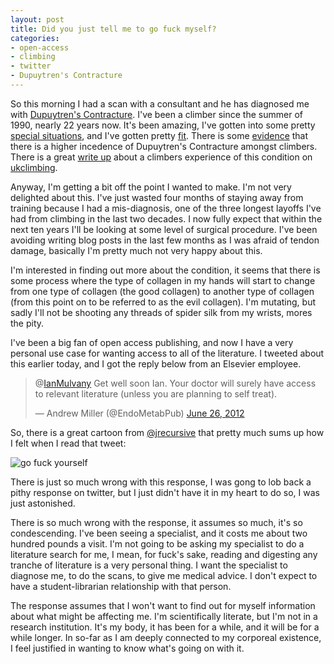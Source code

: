 ```yaml
---
layout: post
title: Did you just tell me to go fuck myself?
categories:
- open-access
- climbing
- twitter
- Dupuytren's Contracture
---
```


So this morning I had a scan with a consultant and he has diagnosed me with [Dupuytren's Contracture][dc]. I've been a climber since the summer of 1990, nearly 22 years now. It's been amazing, I've gotten into some pretty [special situations][sit], and I've gotten pretty [fit][fit]. There is some [evidence][ev] that there is a higher incedence of Dupuytren's Contracture amongst climbers. There is a great [write up][dcc] about a climbers experience of this condition on [ukclimbing][ukc]. 

[dc]: http://en.wikipedia.org/wiki/Dupuytren's_contracture
[sit]: http://www.flickr.com/photos/mulvanynet/27167436/in/set-615345/
[fit]: http://www.flickr.com/photos/mulvanynet/5685460981/in/photosof-mulvanynet/
[ev]: http://bjsm.bmj.com/content/39/9/639.full
[dcc]: http://www.ukclimbing.com/articles/page.php?id=1312
[ukc]: http://www.ukclimbing.com/

Anyway, I'm getting a bit off the point I wanted to make. I'm not very delighted about this. I've just wasted four months of staying away from training because I had a mis-diagnosis, one of the three longest layoffs I've had from climbing in the last two decades. I now fully expect that within the next ten years I'll be looking at some level of surgical procedure. I've been avoiding writing blog posts in the last few months as I was afraid of tendon damage, basically I'm pretty much not very happy about this. 

I'm interested in finding out more about the condition, it seems that there is some process where the type of collagen in my hands will start to change from one type of collagen (the good collagen) to another type of collagen (from this point on to be referred to as the evil collagen). I'm mutating, but sadly I'll not be shooting any threads of spider silk from my wrists, mores the pity. 

I've been a big fan of open access publishing, and now I have a very personal use case for wanting access to all of the literature. I tweeted about this earlier today, and I got the reply below from an Elsevier employee. 

<blockquote class="twitter-tweet tw-align-center" data-in-reply-to="217549545201078272"><p>@<a href="https://twitter.com/IanMulvany">IanMulvany</a> Get well soon Ian. Your doctor will surely have access to relevant literature (unless you are planning to self treat).</p>&mdash; Andrew Miller (@EndoMetabPub) <a href="https://twitter.com/EndoMetabPub/status/217551543141015552" data-datetime="2012-06-26T09:35:04+00:00">June 26, 2012</a></blockquote>

So, there is a great cartoon from [@jrecursive][jr] that pretty much sums up how I felt when I read that tweet: 

![go fuck yourself](http://browsertoolkit.com/fault-tolerance.png "go fuck yourself")

[jr]: https://twitter.com/#!/jrecursive

There is just so much wrong with this response, I was gong to lob back a pithy response on twitter, but I just didn't have it in my heart to do so, I was just astonished. 

There is so much wrong with the response, it assumes so much, it's so condescending. I've been seeing a specialist, and it costs me about two hundred pounds a visit. I'm not going to be asking my specialist to do a literature search for me, I mean, for fuck's sake, reading and digesting any tranche of literature is a very personal thing. I want the specialist to diagnose me, to do the scans, to give me medical advice. I don't expect to have a student-librarian relationship with that person. 

The response assumes that I won't want to find out for myself information about what might be affecting me. I'm scientifically literate, but I'm not in a research institution. It's my body, it has been for a while, and it will be for a while longer. In so-far as I am deeply connected to my corporeal existence, I feel justified in wanting to know what's going on with it.  

<script src="//platform.twitter.com/widgets.js" charset="utf-8"></script>
